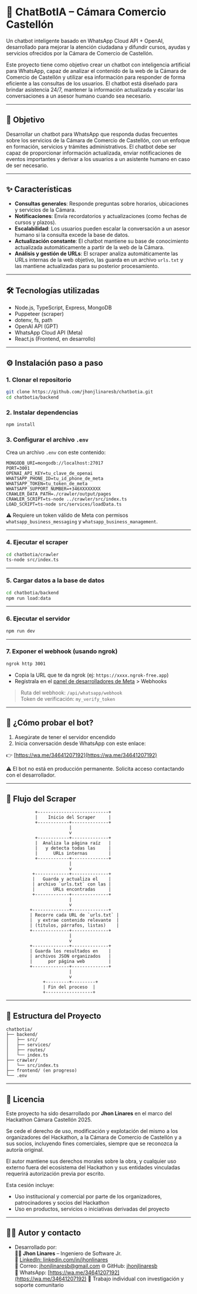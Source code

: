 # 🤖 ChatBotIA – Cámara Comercio Castellón

Un chatbot inteligente basado en WhatsApp Cloud API + OpenAI, desarrollado para mejorar la atención ciudadana y difundir cursos, ayudas y servicios ofrecidos por la Cámara de Comercio de Castellón.

Este proyecto tiene como objetivo crear un chatbot con inteligencia artificial para WhatsApp, capaz de analizar el contenido de la web de la Cámara de Comercio de Castellón y utilizar esa información para responder de forma eficiente a las consultas de los usuarios. El chatbot está diseñado para brindar asistencia 24/7, mantener la información actualizada y escalar las conversaciones a un asesor humano cuando sea necesario.

---

## 🧠 Objetivo

Desarrollar un chatbot para WhatsApp que responda dudas frecuentes sobre los servicios de la Cámara de Comercio de Castellón, con un enfoque en formación, servicios y trámites administrativos. El chatbot debe ser capaz de proporcionar información actualizada, enviar notificaciones de eventos importantes y derivar a los usuarios a un asistente humano en caso de ser necesario.

---

## ✨ Características

* **Consultas generales**: Responde preguntas sobre horarios, ubicaciones y servicios de la Cámara.
* **Notificaciones**: Envía recordatorios y actualizaciones (como fechas de cursos y plazos).
* **Escalabilidad**: Los usuarios pueden escalar la conversación a un asesor humano si la consulta excede la base de datos.
* **Actualización constante**: El chatbot mantiene su base de conocimiento actualizada automáticamente a partir de la web de la Cámara.
* **Análisis y gestión de URLs**: El scraper analiza automáticamente las URLs internas de la web objetivo, las guarda en un archivo `urls.txt` y las mantiene actualizadas para su posterior procesamiento.

---

## 🛠️ Tecnologías utilizadas

* Node.js, TypeScript, Express, MongoDB
* Puppeteer (scraper)
* dotenv, fs, path
* OpenAI API (GPT)
* WhatsApp Cloud API (Meta)
* React.js (Frontend, en desarrollo)

---

## ⚙️ Instalación paso a paso

### 1. Clonar el repositorio

```bash
git clone https://github.com/jhonjlinaresb/chatbotia.git
cd chatbotia/backend
```

### 2. Instalar dependencias

```bash
npm install
```

### 3. Configurar el archivo `.env`

Crea un archivo `.env` con este contenido:

```env
MONGODB_URI=mongodb://localhost:27017
PORT=3001
OPENAI_API_KEY=tu_clave_de_openai
WHATSAPP_PHONE_ID=tu_id_phone_de_meta
WHATSAPP_TOKEN=tu_token_de_meta
WHATSAPP_SUPPORT_NUMBER=+346XXXXXXXX
CRAWLER_DATA_PATH=./crawler/output/pages
CRAWLER_SCRIPT=ts-node ../crawler/src/index.ts
LOAD_SCRIPT=ts-node src/services/loadData.ts
```

⚠️ Requiere un token válido de Meta con permisos `whatsapp_business_messaging` y `whatsapp_business_management`.

---

### 4. Ejecutar el scraper

```bash
cd chatbotia/crawler
ts-node src/index.ts
```

---

### 5. Cargar datos a la base de datos

```bash
cd chatbotia/backend
npm run load:data
```

---

### 6. Ejecutar el servidor

```bash
npm run dev
```

---

### 7. Exponer el webhook (usando ngrok)

```bash
ngrok http 3001
```

- Copia la URL que te da ngrok (ej: `https://xxxx.ngrok-free.app`)
- Regístrala en el [panel de desarrolladores de Meta](https://developers.facebook.com/apps/) > Webhooks

> Ruta del webhook: `/api/whatsapp/webhook`  
> Token de verificación: `my_verify_token`

---

## 🧪 ¿Cómo probar el bot?

1. Asegúrate de tener el servidor encendido
2. Inicia conversación desde WhatsApp con este enlace:

👉 [https://wa.me/34641207192](https://wa.me/34641207192)

⚠️ El bot no está en producción permanente. Solicita acceso contactando con el desarrollador.

---

## 🔄 Flujo del Scraper

```text
           +---------------------------+
           |    Inicio del Scraper     |
           +------------+--------------+
                        |
                        v
           +------------+--------------+
           |  Analiza la página raíz   |
           |   y detecta todas las     |
           |      URLs internas        |
           +------------+--------------+
                        |
                        v
          +-------------+--------------+
          |   Guarda y actualiza el    |
          | archivo `urls.txt` con las |
          |       URLs encontradas     |
          +-------------+--------------+
                        |
                        v
         +--------------+--------------+
         | Recorre cada URL de `urls.txt` |
         |  y extrae contenido relevante  |
         | (títulos, párrafos, listas)    |
         +--------------+--------------+
                        |
                        v
         +--------------+--------------+
         | Guarda los resultados en    |
         | archivos JSON organizados   |
         |      por página web         |
         +--------------+--------------+
                        |
                        v
              +---------+---------+
              | Fin del proceso  |
              +------------------+
```

---

## 🧩 Estructura del Proyecto

```
chatbotia/
├── backend/
│   ├── src/
│   ├── services/
│   ├── routes/
│   └── index.ts
├── crawler/
│   └── src/index.ts
├── frontend/ (en progreso)
└── .env
```

---

## 🪪 Licencia

Este proyecto ha sido desarrollado por **Jhon Linares** en el marco del Hackathon Cámara Castellón 2025.

Se cede el derecho de uso, modificación y explotación del mismo a los organizadores del Hackathon, a la Cámara de Comercio de Castellón y a sus socios, incluyendo fines comerciales, siempre que se reconozca la autoría original.

El autor mantiene sus derechos morales sobre la obra, y cualquier uso externo fuera del ecosistema del Hackathon y sus entidades vinculadas requerirá autorización previa por escrito.

Esta cesión incluye:
- Uso institucional y comercial por parte de los organizadores, patrocinadores y socios del Hackathon
- Uso en productos, servicios o iniciativas derivadas del proyecto

---

## 👨‍💻 Autor y contacto

* Desarrollado por:  
👨‍💻 **Jhon Linares** – Ingeniero de Software Jr.  
🔗 [LinkedIn: linkedin.com/in/jhonlinares](https://www.linkedin.com/in/jhonlinares/)  
📧 Correo: jhonjlinaresb@gmail.com 
🌐 GitHub: [jhonjlinaresb](https://github.com/jhonjlinaresb)  
📱 WhatsApp: [https://wa.me/34641207192](https://wa.me/34641207192)
🧠 Trabajo individual con investigación y soporte comunitario  